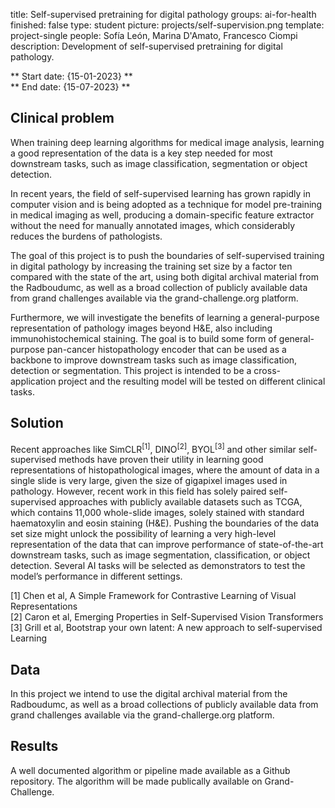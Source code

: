 title: Self-supervised pretraining for digital pathology
groups: ai-for-health
finished: false 
type: student
picture: projects/self-supervision.png
template: project-single
people: Sofía León, Marina D'Amato, Francesco Ciompi
description: Development of self-supervised pretraining for digital pathology.


** Start date: {15-01-2023} ** <br>
** End date: {15-07-2023} **


## Clinical problem
When training deep learning algorithms for medical image analysis, learning a good representation of the data is a key step needed for most downstream tasks, such as image classification, segmentation or object detection. 

In recent years, the field of self-supervised learning has grown rapidly in computer vision and is being adopted as a technique for model pre-training in medical imaging as well, producing a domain-specific feature extractor without the need for manually annotated images, which considerably reduces the burdens of pathologists. 

The goal of this project is to push the boundaries of self-supervised training in digital pathology by increasing the training set size by a factor ten compared with the state of the art, using both digital archival material from the Radboudumc, as well as a broad collection of publicly available data from grand challenges available via the grand-challenge.org platform. 

Furthermore, we will investigate the benefits of learning a general-purpose representation of pathology images beyond H&E, also including immunohistochemical staining. The goal is to build some form of general-purpose pan-cancer histopathology encoder that can be used as a backbone to improve downstream tasks such as image classification, detection or segmentation. This project is intended to be a cross-application project and the resulting model will be tested on different clinical tasks.

## Solution

Recent approaches like SimCLR<sup>[1]</sup>, DINO<sup>[2]</sup>, BYOL<sup>[3]</sup> and other similar self-supervised methods have proven their utility in learning good representations of histopathological images, where the amount of data in a single slide is very large, given the size of gigapixel images used in pathology. However, recent work in this field has solely paired self-supervised approaches with publicly available datasets such as TCGA, which contains 11,000 whole-slide images, solely stained with standard haematoxylin and eosin staining (H&E). Pushing the boundaries of the data set size might unlock the possibility of learning a very high-level representation of the data that can improve performance of state-of-the-art downstream tasks, such as image segmentation, classification, or object detection. Several AI tasks will be selected as demonstrators to test the model’s performance in different settings.

[1] Chen et al, A Simple Framework for Contrastive Learning of Visual Representations <br>
[2] Caron et al, Emerging Properties in Self-Supervised Vision Transformers <br>
[3] Grill et al, Bootstrap your own latent: A new approach to self-supervised Learning


## Data
In this project we intend to use the digital archival material from the Radboudumc, as well as a broad collections of publicly available data from grand challenges available via the grand-challerge.org platform.

## Results
A well documented algorithm or pipeline made available as a Github repository. The algorithm will be made publically available on Grand-Challenge.

